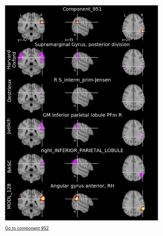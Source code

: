 


![951](preliminary/951.jpg "Component 951")

[Go to component 952](https://parietal-inria.github.io/MODL_atlas/1024/952 "Component 952")